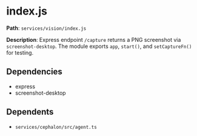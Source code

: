 # index.js

**Path**: `services/vision/index.js`

**Description**: Express endpoint `/capture` returns a PNG screenshot via `screenshot-desktop`. The module exports `app`, `start()`, and `setCaptureFn()` for testing.

## Dependencies
- express
- screenshot-desktop

## Dependents
- `services/cephalon/src/agent.ts`

